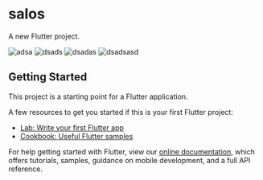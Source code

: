 # salos

A new Flutter project.

![adsa](https://github.com/IsThatProGenji/salos_mobile_public/assets/71611709/593c1c42-c30f-440a-b127-cc1be1472a0b)
![dsads](https://github.com/IsThatProGenji/salos_mobile_public/assets/71611709/112587fa-e6a7-4645-8069-acd6f914ac54)
![dsadas](https://github.com/IsThatProGenji/salos_mobile_public/assets/71611709/da678256-02db-4121-8ec9-885827f116f4)
![dsadsasd](https://github.com/IsThatProGenji/salos_mobile_public/assets/71611709/119c2add-68f8-473b-8fb1-61c21aaa160f)

## Getting Started

This project is a starting point for a Flutter application.

A few resources to get you started if this is your first Flutter project:

- [Lab: Write your first Flutter app](https://flutter.dev/docs/get-started/codelab)
- [Cookbook: Useful Flutter samples](https://flutter.dev/docs/cookbook)

For help getting started with Flutter, view our
[online documentation](https://flutter.dev/docs), which offers tutorials,
samples, guidance on mobile development, and a full API reference.
